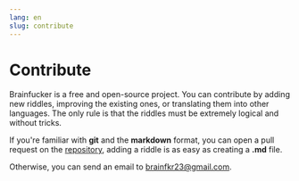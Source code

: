 ```yaml
---
lang: en
slug: contribute
---
```


# Contribute

Brainfucker is a free and open-source project. You can contribute by adding new riddles, improving the existing ones, or translating them into other languages. The only rule is that the riddles must be extremely logical and without tricks.

If you're familiar with **git** and the **markdown** format, you can open a pull request on the [repository](https://github.com/neeco1991/brainfucker), adding a riddle is as easy as creating a **.md** file.

Otherwise, you can send an email to brainfkr23@gmail.com.
